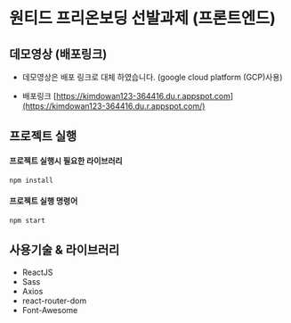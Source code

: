 # 원티드 프리온보딩 선발과제 (프론트엔드)

## 데모영상 (배포링크)

- 데모영상은 배포 링크로 대체 하였습니다. (google cloud platform (GCP)사용)

- 배포링크 
 [https://kimdowan123-364416.du.r.appspot.com](https://kimdowan123-364416.du.r.appspot.com/)
 
## 프로젝트 실행

#### 프로젝트 실행시 필요한 라이브러리

```
npm install
```

#### 프로젝트 실행 명령어
```
npm start
```
## 사용기술 & 라이브러리
- ReactJS
- Sass
- Axios
- react-router-dom
- Font-Awesome


